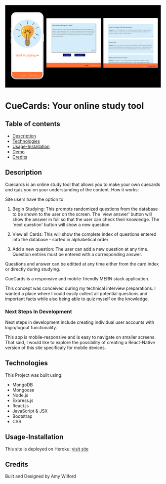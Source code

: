 <img src="client/public/assets/cuecards-site-readme-banner.png" width="800"  alt="deployed site" />

# CueCards: Your online study tool

## Table of contents

- [Description](#Description)
- [Technologies](#Technologies)
- [Usage-Installation](#Usage-Installation)
- [Demo](#Demo)
- [Credits](#credits)

## Description
Cuecards is an online study tool that allows you to make your own cuecards and quiz you on your understanding of the content. How it works:

 Site users have the option to 
1. Begin Studying: This prompts randomized questions from the database to be shown to the user on the screen. The 'view answer' button will show the answer in full so that the user can check their knowledge. 
The 'next question' button will show a new question.


2. View all Cards: This will show the complete index of questions entered into the database - sorted in alphabetical order


3. Add a new question: The user can add a new question at any time. Question entries must be entered with a corresponding answer.

Questions and answer can be editted at any time either from the card index or directly during studying.

CueCards is a responsive and mobile-friendly MERN stack application.

This concept was conceived during my technical interview preparations. I wanted a place where I could easily collect all potential questions and important facts while also being able to quiz myself on the knowledge. 

### Next Steps In Development

Next steps in development include creating individual user accounts with login/logout functionality.

This app is mobile-responsive and is easy to navigate on smaller screens. That said, I would like to explore the possibility of creating a React-Native version of this site specificaly for mobile devices.

## Technologies

This Project was built using:

- MongoDB
- Mongoose
- Node.js
- Express.js
- React.js
- JavaScript & JSX
- Bootstrap
- CSS

## Usage-Installation
This site is deployed on Heroku: [visit site](https://cuecards-aw22.herokuapp.com/)

## Credits

Built and Designed by Amy Wilford

